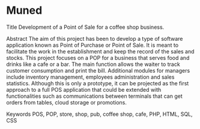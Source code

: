# Muned

Title
Development of a Point of Sale for a coffee shop business.

Abstract
The aim of this project has been to develop a type of software application known
as Point of Purchase or Point of Sale. It is meant to facilitate the work in the
establishment and keep the record of the sales and stocks.
This project focuses on a POP for a business that serves food and drinks like a cafe
or a bar. The main function allows the waiter to track customer consumption and
print the bill. Additional modules for managers include inventory management,
employees administration and sales statistics.
Although this is only a prototype, it can be projected as the first approach to a full
POS application that could be extended with functionalities such as communications
between terminals that can get orders from tables, cloud storage or promotions.

Keywords
POS, POP, store, shop, pub, coffee shop, cafe, PHP, HTML, SQL, CSS